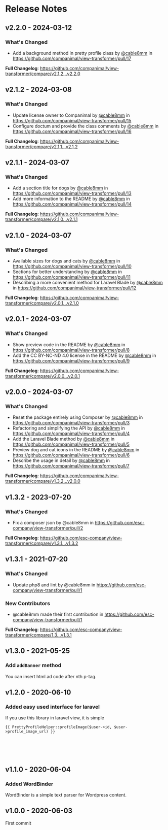 # Release Notes

## v2.2.0 - 2024-03-12

### What's Changed

* Add a background method in pretty profile class by [@cable8mm](https://github.com/cable8mm) in https://github.com/companimal/view-transformer/pull/17

**Full Changelog**: https://github.com/companimal/view-transformer/compare/v2.1.2...v2.2.0

## v2.1.2 - 2024-03-08

### What's Changed

* Update license owner to Companimal by [@cable8mm](https://github.com/cable8mm) in https://github.com/companimal/view-transformer/pull/15
* Configure doctum and provide the class comments by [@cable8mm](https://github.com/cable8mm) in https://github.com/companimal/view-transformer/pull/16

**Full Changelog**: https://github.com/companimal/view-transformer/compare/v2.1.1...v2.1.2

## v2.1.1 - 2024-03-07

### What's Changed

* Add a section title for dogs by [@cable8mm](https://github.com/cable8mm) in https://github.com/companimal/view-transformer/pull/13
* Add more information to the README by [@cable8mm](https://github.com/cable8mm) in https://github.com/companimal/view-transformer/pull/14

**Full Changelog**: https://github.com/companimal/view-transformer/compare/v2.1.0...v2.1.1

## v2.1.0 - 2024-03-07

### What's Changed

* Available sizes for dogs and cats by [@cable8mm](https://github.com/cable8mm) in https://github.com/companimal/view-transformer/pull/10
* Sections for better understanding by [@cable8mm](https://github.com/cable8mm) in https://github.com/companimal/view-transformer/pull/11
* Describing a more convenient method for Laravel Blade by [@cable8mm](https://github.com/cable8mm) in https://github.com/companimal/view-transformer/pull/12

**Full Changelog**: https://github.com/companimal/view-transformer/compare/v2.0.1...v2.1.0

## v2.0.1 - 2024-03-07

### What's Changed

* Show preview code in the README by [@cable8mm](https://github.com/cable8mm) in https://github.com/companimal/view-transformer/pull/8
* Add the CC BY-NC-ND 4.0 license in the README by [@cable8mm](https://github.com/cable8mm) in https://github.com/companimal/view-transformer/pull/9

**Full Changelog**: https://github.com/companimal/view-transformer/compare/v2.0.0...v2.0.1

## v2.0.0 - 2024-03-07

### What's Changed

* Reset the package entirely using Composer by [@cable8mm](https://github.com/cable8mm) in https://github.com/companimal/view-transformer/pull/3
* Refactoring and simplifying the API by [@cable8mm](https://github.com/cable8mm) in https://github.com/companimal/view-transformer/pull/4
* Add the Laravel Blade method by [@cable8mm](https://github.com/cable8mm) in https://github.com/companimal/view-transformer/pull/5
* Preview dog and cat icons in the README by [@cable8mm](https://github.com/cable8mm) in https://github.com/companimal/view-transformer/pull/6
* Describe the usage in detail by [@cable8mm](https://github.com/cable8mm) in https://github.com/companimal/view-transformer/pull/7

**Full Changelog**: https://github.com/companimal/view-transformer/compare/v1.3.2...v2.0.0

## v1.3.2 - 2023-07-20

### What's Changed

- Fix a composer json by @cable8mm in https://github.com/esc-company/view-transformer/pull/2

**Full Changelog**: https://github.com/esc-company/view-transformer/compare/v1.3.1...v1.3.2

## v1.3.1 - 2021-07-20

### What's Changed

- Update php8 and lint by @cable8mm in https://github.com/esc-company/view-transformer/pull/1

### New Contributors

- @cable8mm made their first contribution in https://github.com/esc-company/view-transformer/pull/1

**Full Changelog**: https://github.com/esc-company/view-transformer/compare/1.3...v1.3.1

## v1.3.0 - 2021-05-25

### Add `addBanner` method

You can insert html ad code after nth p-tag.

## v1.2.0 - 2020-06-10

### Added easy used interface for laravel

If you use this library in laravel view, it is simple

```blade
{{ PrettyProfileHelper::profileImage($user->id, $user->profile_image_url) }}






```
## v1.1.0 - 2020-06-04

### Added WordBinder

WordBinder is a simple text parser for Wordpress content.

## v1.0.0 - 2020-06-03

First commit
